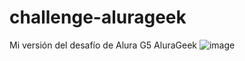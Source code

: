 # challenge-alurageek
Mi versión del desafío de Alura G5 AluraGeek
![image](https://github.com/Dianamk94/challenge-alurageek/assets/111937526/71b3ecbf-0e27-41ca-a928-148cbf1458cb)

